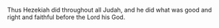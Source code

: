 Thus Hezekiah did throughout all Judah, and he did what was good and right and faithful before the Lord his God.
